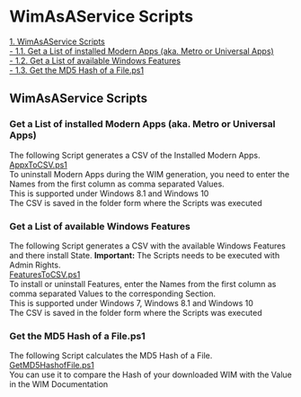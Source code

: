 # WimAsAService Scripts
[1. WimAsAService Scripts](../WimAsAService/WimAsAService_Scripts.md#wimasaservice-scripts-1)  
[- 1.1. Get a List of installed Modern Apps (aka. Metro or Universal Apps)](../WimAsAService/WimAsAService_Scripts.md#get-a-list-of-installed-modern-apps-aka-metro-or-universal-apps)  
[- 1.2. Get a List of available Windows Features](../WimAsAService/WimAsAService_Scripts.md#get-a-list-of-available-windows-features)  
[- 1.3. Get the MD5 Hash of a File.ps1](../WimAsAService/WimAsAService_Scripts.md#get-the-md5-hash-of-a-fileps1)  

## WimAsAService Scripts

### Get a List of installed Modern Apps (aka. Metro or Universal Apps)

The following Script generates a CSV of the Installed Modern Apps.  
[AppxToCSV.ps1](../Data/Get_AppxToCSV.ps1)  
To uninstall Modern Apps during the WIM generation, you need to enter the Names from the first column as comma separated Values.  
This is supported under Windows 8.1 and Windows 10  
The CSV is saved in the folder form where the Scripts was executed  
### Get a List of available Windows Features 
The following Script generates a CSV with the available Windows Features and there install State. **Important:** The Scripts needs to be executed with Admin Rights.  
[FeaturesToCSV.ps1](../Data/Get_FeaturesToCSV.ps1)  
To install or uninstall Features, enter the Names from the first column as comma separated Values to the corresponding Section.  
This is supported under Windows 7, Windows 8.1 and Windows 10  
The CSV is saved in the folder form where the Scripts was executed  
### Get the MD5 Hash of a File.ps1
The following Script calculates the MD5 Hash of a File.  
[GetMD5HashofFile.ps1](../Data/GetMD5HashofFile.ps1)  
You can use it to compare the Hash of your downloaded WIM with the Value in the WIM Documentation
